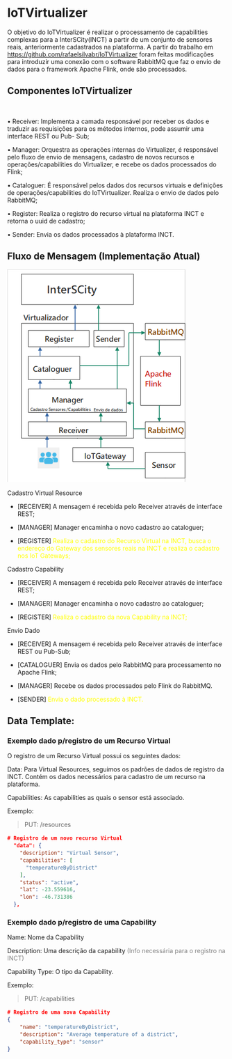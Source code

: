# IoTVirtualizer

O objetivo do IoTVirtualizer é realizar o processamento de capabilities complexas para a InterSCity(INCT) a partir de um conjunto de sensores reais, anteriormente cadastrados na plataforma. A partir do trabalho em https://github.com/rafaelsilvabr/IoTVirtualizer foram feitas modificações para introduzir uma conexão com o software RabbitMQ que faz o envio de dados para o framework Apache Flink, onde são processados.

## Componentes IoTVirtualizer
<br>

• Receiver: Implementa a camada responsável por receber os dados e traduzir as
requisições para os métodos internos, pode assumir uma interface REST ou Pub-
Sub;

• Manager: Orquestra as operações internas do Virtualizer, é responsável pelo
fluxo de envio de mensagens, cadastro de novos recursos e operações/capabilities
do Virtualizer, e recebe os dados processados do Flink;

• Cataloguer: É responsável pelos dados dos recursos virtuais e definições de
operações/capabilities do IoTVirtualizer. Realiza o envio de dados pelo RabbitMQ;

• Register: Realiza o registro do recurso virtual na plataforma INCT e retorna o uuid de cadastro;

• Sender: Envia os dados processados à plataforma INCT.

## Fluxo de Mensagem (Implementação Atual)
<img src="VirtualizerFlink.png">

Cadastro Virtual Resource

- [RECEIVER] A mensagem é recebida pelo Receiver através de interface REST;

- [MANAGER] Manager encaminha o novo cadastro ao cataloguer;

- [REGISTER] <span style="color: yellow"> Realiza o cadastro do Recurso Virtual na INCT, busca o endereço do Gateway dos sensores reais na INCT e realiza o cadastro nos IoT Gateways; </span>

Cadastro Capability

- [RECEIVER] A mensagem é recebida pelo Receiver através de interface REST;

- [MANAGER] Manager encaminha o novo cadastro ao cataloguer;

-  [REGISTER] <span style="color: yellow"> Realiza o cadastro da nova Capability na INCT; </span>

Envio Dado
- [RECEIVER] A mensagem é recebida pelo Receiver através de interface REST ou Pub-Sub;

- [CATALOGUER] Envia os dados pelo RabbitMQ para processamento no Apache Flink;

- [MANAGER] Recebe os dados processados pelo Flink do RabbitMQ.

- [SENDER] <span style="color: yellow"> Envia o dado processado à INCT. </span>


## Data Template: 

### Exemplo dado p/registro de um Recurso Virtual

O registro de um Recurso Virtual possui os seguintes dados:

Data: Para Virtual Resources, seguimos os padrões de dados de registro da INCT. Contém os dados necessários para cadastro de um recurso na plataforma.

Capabilities: As capabilities as quais o sensor está associado.

Exemplo:

>PUT: /resources

```json
# Registro de um novo recurso Virtual
  "data": {
    "description": "Virtual Sensor",
    "capabilities": [
      "temperatureByDistrict"
    ],
    "status": "active",
    "lat": -23.559616,
    "lon": -46.731386
  },
```

### Exemplo dado p/registro de uma Capability

Name: Nome da Capability

Description: Uma descrição da capability <span style="color: gray"> (Info necessária para o registro na INCT) </span>

Capability Type: O tipo da Capability.

Exemplo:

>PUT: /capabilities

```json
# Registro de uma nova Capability
{
	"name": "temperatureByDistrict",
	"description": "Average temperature of a district",
	"capability_type": "sensor"
}                                           
```

